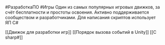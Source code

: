 #РазработкаПО #Игры
Один из самых популярных игровых движков, за счёт бесплатности и простоты освоения. Активно поддерживается сообществом и разработчиками. Для написания скриптов использует ЯП C#

[[Движок для разработки игр]]
[[Порядок вызова событий в Unity]]
[[C sharp#]]